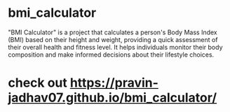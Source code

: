 # bmi_calculator
"BMI Calculator" is a project that calculates a person's Body Mass Index (BMI) based on their height and weight, providing a quick assessment of their overall health and fitness level. It helps individuals monitor their body composition and make informed decisions about their lifestyle choices.

# check out https://pravin-jadhav07.github.io/bmi_calculator/
